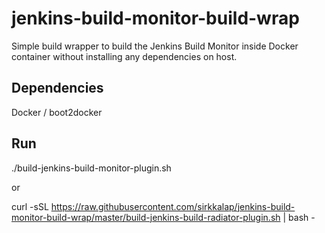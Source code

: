 # jenkins-build-monitor-build-wrap
Simple build wrapper to build the Jenkins Build Monitor inside Docker container without installing any dependencies on host.

## Dependencies

Docker / boot2docker

## Run

./build-jenkins-build-monitor-plugin.sh

or

curl -sSL https://raw.githubusercontent.com/sirkkalap/jenkins-build-monitor-build-wrap/master/build-jenkins-build-radiator-plugin.sh | bash -
